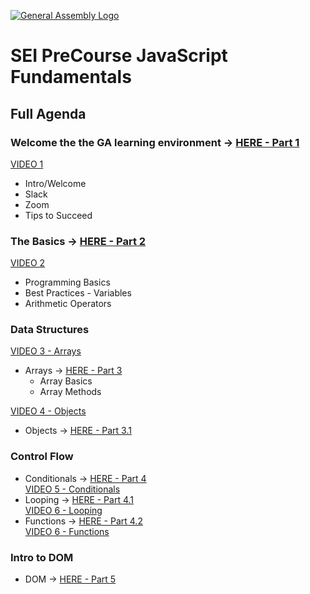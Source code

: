 [![General Assembly Logo](https://camo.githubusercontent.com/1a91b05b8f4d44b5bbfb83abac2b0996d8e26c92/687474703a2f2f692e696d6775722e636f6d2f6b6538555354712e706e67)](https://generalassemb.ly)


# SEI PreCourse JavaScript Fundamentals

## Full Agenda

### Welcome the the GA learning environment -> [HERE - Part 1](./sections/part1.md)<br>
[VIDEO 1](https://generalassembly.zoom.us/rec/share/mVCTsEKTM8Tdb1LXnAjKHID5Piikvenu5_r7jLDWE-xAAV-sV1GO494_5nufYdpT.a2VuGdBGYsI5X5xX?startTime=1706649835000)
- Intro/Welcome
- Slack 
- Zoom
- Tips to Succeed

### The Basics -> [HERE - Part 2](./sections/part2.md)<br>
[VIDEO 2](https://generalassembly.zoom.us/rec/share/UP_pAarU-qX4bIWo0HXTlGNL4UbVFxZcHp-8_4dwQKf4l03m3X2Dd5A1nXvs_ish.IjCnZcgoXOixiwWj?startTime=1706650948000)
- Programming Basics
- Best Practices - Variables
- Arithmetic Operators

### Data Structures
[VIDEO 3 - Arrays](https://generalassembly.zoom.us/rec/share/WZ1PPR5wRKebsU4LIz2HG7tJ5yvCntULFN1EWvAJWLztpyvEAf84zsEsMHIdg70_.zKcEt0dzcKrRnPtC?startTime=1706659774000)
- Arrays -> [HERE - Part 3](./sections/part3.md)
    - Array Basics
    - Array Methods

[VIDEO 4 - Objects](https://generalassembly.zoom.us/rec/share/LUTV8BE7Rh5wCHF64gvmlHQrAHRGW2_hkHDJvwsOog0KqQgOECRdV-zkaDoYazRX.ZUYn3xTZcx7sdcbn?startTime=1706712328000)
- Objects -> [HERE - Part 3.1](./sections/part3.1.md)

### Control Flow

- Conditionals -> [HERE - Part 4](./sections/part4.md)<br>
[VIDEO 5 - Conditionals](https://generalassembly.zoom.us/rec/share/ROi-Q6o9jqPIUmLoMyzOfxU_rkWmSgR6B7-XsnFoqrvnGJajXjg943xsV7PI580U.CLqCHHp4fHD9ah5t?startTime=1706739184000)
- Looping -> [HERE - Part 4.1](./sections/part4.1.md)<br>
[VIDEO 6 - Looping](https://generalassembly.zoom.us/rec/share/fLZsqqyvNd0o-vgDjREXTubzqPJZPjbejkS6ZxlZkfIo8ESkXsxovE79bzL3YP5P.qZRsmmcRclxb9UNF?startTime=1706741547000)
- Functions -> [HERE - Part 4.2](./sections/part4.2.md)<br>
[VIDEO 6 - Functions](https://generalassembly.zoom.us/rec/share/HFC6t86faVnZLx-fDaEnC40sdrUXJxfCMIrCF5eutpaQ7iAry8XKgrQKV7aD-QUa.DTDFogK4NaPhlsKK?startTime=1706798825000)

### Intro to DOM
- DOM -> [HERE - Part 5](./sections/part5.md)

